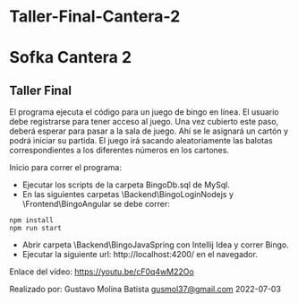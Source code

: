 # Taller-Final-Cantera-2

# Sofka  Cantera 2
## Taller Final
El programa ejecuta el código para un juego de bingo en línea. El usuario debe registrarse para tener acceso al juego. Una vez cubierto este paso, deberá esperar para pasar a la sala de juego. Ahí se le asignará un cartón y podrá iniciar su partida. El juego irá sacando aleatoriamente las balotas correspondientes a los diferentes números en los cartones.

Inicio para correr el programa:
- Ejecutar los scripts de la carpeta BingoDb.sql de MySql.
- En las siguientes carpetas \Backend\BingoLoginNodejs y \Frontend\BingoAngular se debe correr:
```
npm install
npm run start
```
- Abrir carpeta \Backend\BingoJavaSpring con Intellij Idea y correr Bingo.
- Ejecutar la siguiente url: http://localhost:4200/ en el navegador.

Enlace del vídeo: https://youtu.be/cF0q4wM22Oo

Realizado por: Gustavo Molina Batista
gusmol37@gmail.com
2022-07-03


